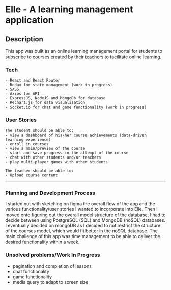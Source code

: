 # Elle - A learning management application


## Description

This app was built as an online learning management portal for students to subscribe to courses created by their teachers to facilitate online learning.

### Tech

```
- React and React Router
- Redux for state management (work in progress)
- SASS
- Axios for API
- ExpressJS, NodeJS and MongoDb for database
- Rechart.js for data visualisation
- Socket.io for chat and game functionality (work in progress)

```

### User Stories

```
The student should be able to:
- view a dashboard of his/her course achievements (data-driven learning experience)
- enroll in courses
- view a main/preview of the course 
- start and save progress in the attempt of the course
- chat with other students and/or teachers
- play multi-player games with other students

The teacher should be able to:
- Upload course content
```

---

### Planning and Development Process
I started out with sketching on figma the overall flow of the app and the various functionality/user stories I wanted to incorporate into Elle. Then I moved onto figuring out the overall model structure of the database. I had to decide between using PostgreSQL (SQL) and MongoDB (noSQL) databases. I eventually decided on mongoDB as I decided to not restrict the structure of the courses model, which would fit better in the noSQL database. The main challenge of this app was time management to be able to deliver the desired functionality within a week.

### Unsolved problems/Work In Progress

- pagination and completion of lessons
- chat functionality
- game functionality
- media query to adapt to screen size
```


